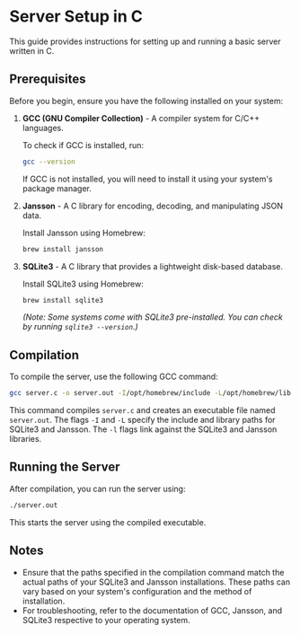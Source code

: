 
# Server Setup in C

This guide provides instructions for setting up and running a basic server written in C.

## Prerequisites

Before you begin, ensure you have the following installed on your system:

1. **GCC (GNU Compiler Collection)** - A compiler system for C/C++ languages.

   To check if GCC is installed, run:
   ```bash
   gcc --version
   ```

   If GCC is not installed, you will need to install it using your system's package manager.

2. **Jansson** - A C library for encoding, decoding, and manipulating JSON data.

   Install Jansson using Homebrew:
   ```bash
   brew install jansson
   ```

3. **SQLite3** - A C library that provides a lightweight disk-based database.

   Install SQLite3 using Homebrew:
   ```bash
   brew install sqlite3
   ```

   *(Note: Some systems come with SQLite3 pre-installed. You can check by running `sqlite3 --version`.)*

## Compilation

To compile the server, use the following GCC command:

```bash
gcc server.c -o server.out -I/opt/homebrew/include -L/opt/homebrew/lib -lsqlite3 -ljansson
```

This command compiles `server.c` and creates an executable file named `server.out`. The flags `-I` and `-L` specify the include and library paths for SQLite3 and Jansson. The `-l` flags link against the SQLite3 and Jansson libraries.

## Running the Server

After compilation, you can run the server using:

```bash
./server.out
```

This starts the server using the compiled executable.

## Notes

- Ensure that the paths specified in the compilation command match the actual paths of your SQLite3 and Jansson installations. These paths can vary based on your system's configuration and the method of installation.
- For troubleshooting, refer to the documentation of GCC, Jansson, and SQLite3 respective to your operating system.
